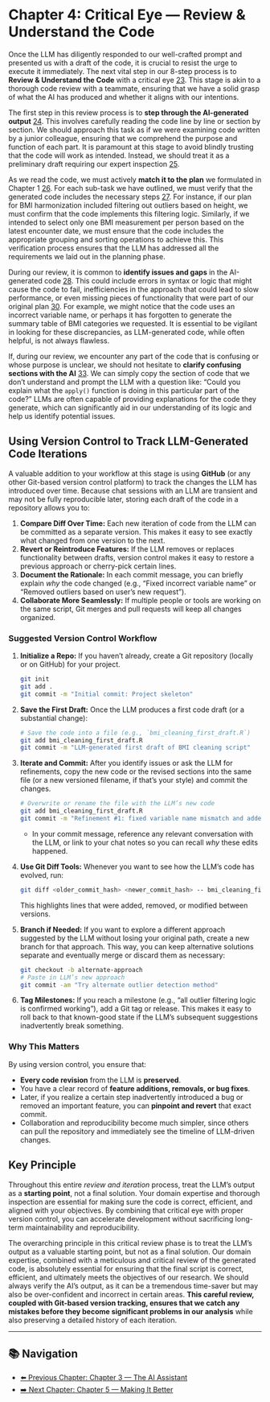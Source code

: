 # Chapter 4: Critical Eye — Review & Understand the Code

Once the LLM has diligently responded to our well-crafted prompt and presented us with a draft of the code, it is crucial to resist the urge to execute it immediately. The next vital step in our 8-step process is to **Review & Understand the Code** with a critical eye [23](../docs/References.md#ref23). This stage is akin to a thorough code review with a teammate, ensuring that we have a solid grasp of what the AI has produced and whether it aligns with our intentions.

The first step in this review process is to **step through the AI-generated output** [24](../docs/References.md#ref24). This involves carefully reading the code line by line or section by section. We should approach this task as if we were examining code written by a junior colleague, ensuring that we comprehend the purpose and function of each part. It is paramount at this stage to avoid blindly trusting that the code will work as intended. Instead, we should treat it as a preliminary draft requiring our expert inspection [25](../docs/References.md#ref25).

As we read the code, we must actively **match it to the plan** we formulated in Chapter 1 [26](../docs/References.md#ref26). For each sub-task we have outlined, we must verify that the generated code includes the necessary steps [27](../docs/References.md#ref27). For instance, if our plan for BMI harmonization included filtering out outliers based on height, we must confirm that the code implements this filtering logic. Similarly, if we intended to select only one BMI measurement per person based on the latest encounter date, we must ensure that the code includes the appropriate grouping and sorting operations to achieve this. This verification process ensures that the LLM has addressed all the requirements we laid out in the planning phase.

During our review, it is common to **identify issues and gaps** in the AI-generated code [28](../docs/References.md#ref28). This could include errors in syntax or logic that might cause the code to fail, inefficiencies in the approach that could lead to slow performance, or even missing pieces of functionality that were part of our original plan [30](../docs/References.md#ref30). For example, we might notice that the code uses an incorrect variable name, or perhaps it has forgotten to generate the summary table of BMI categories we requested. It is essential to be vigilant in looking for these discrepancies, as LLM-generated code, while often helpful, is not always flawless.

If, during our review, we encounter any part of the code that is confusing or whose purpose is unclear, we should not hesitate to **clarify confusing sections with the AI** [33](../docs/References.md#ref33). We can simply copy the section of code that we don’t understand and prompt the LLM with a question like: “Could you explain what the `apply()` function is doing in this particular part of the code?” LLMs are often capable of providing explanations for the code they generate, which can significantly aid in our understanding of its logic and help us identify potential issues.

## Using Version Control to Track LLM-Generated Code Iterations

A valuable addition to your workflow at this stage is using **GitHub** (or any other Git-based version control platform) to track the changes the LLM has introduced over time. Because chat sessions with an LLM are transient and may not be fully reproducible later, storing each draft of the code in a repository allows you to:

1. **Compare Diff Over Time:** Each new iteration of code from the LLM can be committed as a separate version. This makes it easy to see exactly what changed from one version to the next.
2. **Revert or Reintroduce Features:** If the LLM removes or replaces functionality between drafts, version control makes it easy to restore a previous approach or cherry-pick certain lines.
3. **Document the Rationale:** In each commit message, you can briefly explain *why* the code changed (e.g., “Fixed incorrect variable name” or “Removed outliers based on user’s new request”).
4. **Collaborate More Seamlessly:** If multiple people or tools are working on the same script, Git merges and pull requests will keep all changes organized.

### Suggested Version Control Workflow

1. **Initialize a Repo:** If you haven’t already, create a Git repository (locally or on GitHub) for your project.  
   ```bash
   git init
   git add .
   git commit -m "Initial commit: Project skeleton"
   ```

2. **Save the First Draft:** Once the LLM produces a first code draft (or a substantial change):
   ```bash
   # Save the code into a file (e.g., `bmi_cleaning_first_draft.R`)
   git add bmi_cleaning_first_draft.R
   git commit -m "LLM-generated first draft of BMI cleaning script"
   ```

3. **Iterate and Commit:** After you identify issues or ask the LLM for refinements, copy the new code or the revised sections into the same file (or a new versioned filename, if that’s your style) and commit the changes.  
   ```bash
   # Overwrite or rename the file with the LLM’s new code
   git add bmi_cleaning_first_draft.R
   git commit -m "Refinement #1: fixed variable name mismatch and added summary table"
   ```
   - In your commit message, reference any relevant conversation with the LLM, or link to your chat notes so you can recall *why* these edits happened.

4. **Use Git Diff Tools:** Whenever you want to see how the LLM’s code has evolved, run:
   ```bash
   git diff <older_commit_hash> <newer_commit_hash> -- bmi_cleaning_first_draft.R
   ```
   This highlights lines that were added, removed, or modified between versions.

5. **Branch if Needed:** If you want to explore a different approach suggested by the LLM without losing your original path, create a new branch for that approach. This way, you can keep alternative solutions separate and eventually merge or discard them as necessary:
   ```bash
   git checkout -b alternate-approach
   # Paste in LLM’s new approach
   git commit -am "Try alternate outlier detection method"
   ```

6. **Tag Milestones:** If you reach a milestone (e.g., “all outlier filtering logic is confirmed working”), add a Git tag or release. This makes it easy to roll back to that known-good state if the LLM’s subsequent suggestions inadvertently break something.

### Why This Matters

By using version control, you ensure that:

- **Every code revision** from the LLM is **preserved**.  
- You have a clear record of **feature additions, removals, or bug fixes**.  
- Later, if you realize a certain step inadvertently introduced a bug or removed an important feature, you can **pinpoint and revert** that exact commit.  
- Collaboration and reproducibility become much simpler, since others can pull the repository and immediately see the timeline of LLM-driven changes.

## Key Principle

Throughout this entire *review and iteration* process, treat the LLM’s output as a **starting point**, not a final solution. Your domain expertise and thorough inspection are essential for making sure the code is correct, efficient, and aligned with your objectives. By combining that critical eye with proper version control, you can accelerate development without sacrificing long-term maintainability and reproducibility.

The overarching principle in this critical review phase is to treat the LLM’s output as a valuable starting point, but not as a final solution. Our domain expertise, combined with a meticulous and critical review of the generated code, is absolutely essential for ensuring that the final script is correct, efficient, and ultimately meets the objectives of our research. We should always verify the AI’s output, as it can be a tremendous time-saver but may also be over-confident and incorrect in certain areas. **This careful review, coupled with Git-based version tracking, ensures that we catch any mistakes before they become significant problems in our analysis** while also preserving a detailed history of each iteration.

---

## 📚 Navigation

- [⬅️ Previous Chapter: Chapter 3 — The AI Assistant](Chapter03_TheAIAssistant.md)
- [➡️ Next Chapter: Chapter 5 — Making It Better](Chapter05_MakingItBetter.md)
